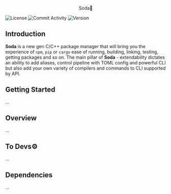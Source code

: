 <div align="center">Soda🥤</div>

![License](https://img.shields.io/github/license/Postelb258/Soda.svg?style=flat) ![Commit Activity](https://img.shields.io/github/commit-activity/w/Postelb258/Soda) ![Version](https://img.shields.io/badge/version-0.1.0-blue)

## Introduction

**Soda** is a new gen C/C++ package manager that will bring you the experience of `npm`, `pip` or `cargo` ease of running, building, linking, testing, getting packages and so on. The main pillar of **Soda** - extendability dictates an ability to add aliases, control pipeline with TOML config and powerful CLI but also add your own variety of compilers and commands to CLI supported by API.

## Getting Started

...

## Overview

...

## To Devs⚙️

...

## Dependencies

...
